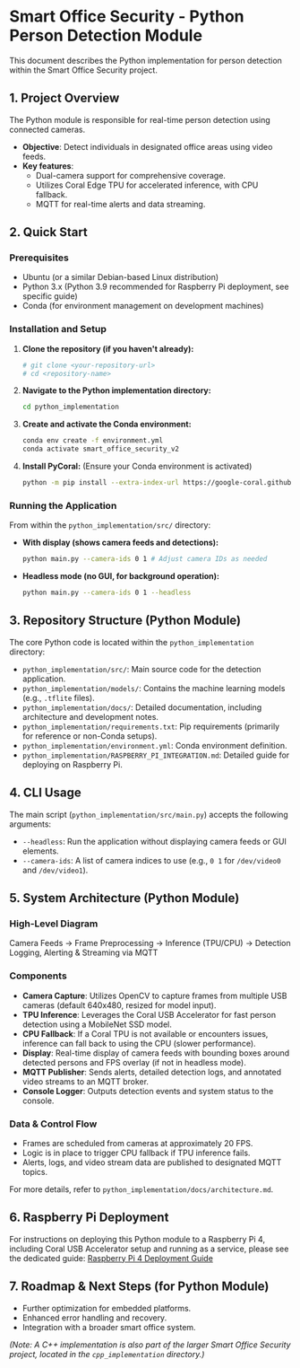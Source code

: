 # Smart Office Security - Python Person Detection Module

This document describes the Python implementation for person detection within the Smart Office Security project.

## 1. Project Overview

The Python module is responsible for real-time person detection using connected cameras.

-   **Objective**: Detect individuals in designated office areas using video feeds.
-   **Key features**:
    -   Dual-camera support for comprehensive coverage.
    -   Utilizes Coral Edge TPU for accelerated inference, with CPU fallback.
    -   MQTT for real-time alerts and data streaming.

## 2. Quick Start

### Prerequisites

-   Ubuntu (or a similar Debian-based Linux distribution)
-   Python 3.x (Python 3.9 recommended for Raspberry Pi deployment, see specific guide)
-   Conda (for environment management on development machines)

### Installation and Setup

1.  **Clone the repository (if you haven't already):**
    ```bash
    # git clone <your-repository-url>
    # cd <repository-name>
    ```

2.  **Navigate to the Python implementation directory:**
    ```bash
    cd python_implementation
    ```

3.  **Create and activate the Conda environment:**
    ```bash
    conda env create -f environment.yml
    conda activate smart_office_security_v2
    ```

4.  **Install PyCoral:**
    (Ensure your Conda environment is activated)
    ```bash
    python -m pip install --extra-index-url https://google-coral.github.io/py-repo/ pycoral~=2.0
    ```

### Running the Application

From within the `python_implementation/src/` directory:

-   **With display (shows camera feeds and detections):**
    ```bash
    python main.py --camera-ids 0 1 # Adjust camera IDs as needed
    ```
-   **Headless mode (no GUI, for background operation):**
    ```bash
    python main.py --camera-ids 0 1 --headless
    ```

## 3. Repository Structure (Python Module)

The core Python code is located within the `python_implementation` directory:

-   `python_implementation/src/`: Main source code for the detection application.
-   `python_implementation/models/`: Contains the machine learning models (e.g., `.tflite` files).
-   `python_implementation/docs/`: Detailed documentation, including architecture and development notes.
-   `python_implementation/requirements.txt`: Pip requirements (primarily for reference or non-Conda setups).
-   `python_implementation/environment.yml`: Conda environment definition.
-   `python_implementation/RASPBERRY_PI_INTEGRATION.md`: Detailed guide for deploying on Raspberry Pi.

## 4. CLI Usage

The main script (`python_implementation/src/main.py`) accepts the following arguments:

-   `--headless`: Run the application without displaying camera feeds or GUI elements.
-   `--camera-ids`: A list of camera indices to use (e.g., `0 1` for `/dev/video0` and `/dev/video1`).

## 5. System Architecture (Python Module)

### High-Level Diagram

Camera Feeds → Frame Preprocessing → Inference (TPU/CPU) → Detection Logging, Alerting & Streaming via MQTT

### Components

-   **Camera Capture**: Utilizes OpenCV to capture frames from multiple USB cameras (default 640x480, resized for model input).
-   **TPU Inference**: Leverages the Coral USB Accelerator for fast person detection using a MobileNet SSD model.
-   **CPU Fallback**: If a Coral TPU is not available or encounters issues, inference can fall back to using the CPU (slower performance).
-   **Display**: Real-time display of camera feeds with bounding boxes around detected persons and FPS overlay (if not in headless mode).
-   **MQTT Publisher**: Sends alerts, detailed detection logs, and annotated video streams to an MQTT broker.
-   **Console Logger**: Outputs detection events and system status to the console.

### Data & Control Flow

-   Frames are scheduled from cameras at approximately 20 FPS.
-   Logic is in place to trigger CPU fallback if TPU inference fails.
-   Alerts, logs, and video stream data are published to designated MQTT topics.

For more details, refer to `python_implementation/docs/architecture.md`.

## 6. Raspberry Pi Deployment

For instructions on deploying this Python module to a Raspberry Pi 4, including Coral USB Accelerator setup and running as a service, please see the dedicated guide:
[Raspberry Pi 4 Deployment Guide](./python_implementation/RASPBERRY_PI_INTEGRATION.md)

## 7. Roadmap & Next Steps (for Python Module)

-   Further optimization for embedded platforms.
-   Enhanced error handling and recovery.
-   Integration with a broader smart office system.

*(Note: A C++ implementation is also part of the larger Smart Office Security project, located in the `cpp_implementation` directory.)* 